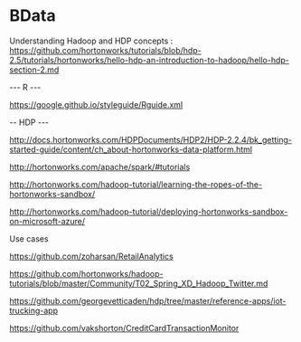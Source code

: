 # BData

Understanding Hadoop and HDP concepts : https://github.com/hortonworks/tutorials/blob/hdp-2.5/tutorials/hortonworks/hello-hdp-an-introduction-to-hadoop/hello-hdp-section-2.md

--- R ---

https://google.github.io/styleguide/Rguide.xml

-- HDP ---

http://docs.hortonworks.com/HDPDocuments/HDP2/HDP-2.2.4/bk_getting-started-guide/content/ch_about-hortonworks-data-platform.html

http://hortonworks.com/apache/spark/#tutorials

http://hortonworks.com/hadoop-tutorial/learning-the-ropes-of-the-hortonworks-sandbox/

http://hortonworks.com/hadoop-tutorial/deploying-hortonworks-sandbox-on-microsoft-azure/

Use cases

https://github.com/zoharsan/RetailAnalytics

https://github.com/hortonworks/hadoop-tutorials/blob/master/Community/T02_Spring_XD_Hadoop_Twitter.md

https://github.com/georgevetticaden/hdp/tree/master/reference-apps/iot-trucking-app

https://github.com/vakshorton/CreditCardTransactionMonitor
